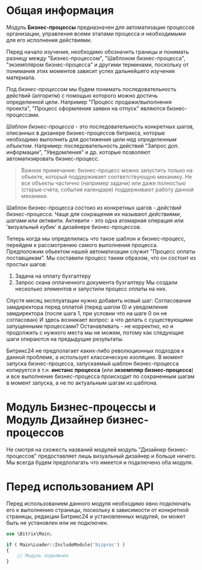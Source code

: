 # Общая информация

Модуль **Бизнес-процессы** предназначен для автоматизации процессов организации, управления всеми этапами процесса и необходимыми для его исполнения действиями.

Перед начало изучения, необходимо обозначить границы и понимать разницу между "Бизнес-процессом", "Шаблоном бизнес-процесса", "экземпляром бизнес-процесса" и другими терминами, поскольку от понимания этих моментов зависит успех дальнейшего изучения материала.

Под *бизнес-процессом* мы будем понимать последовательность действий (алгоритм) с помощью которого можно достичь определенной цели.
Например "Процесс продажи/выполнения проекта", "Процесс оформления заявки на отпуск" являются бизнес-процессами.

*Шаблон бизнес-процесса* - это последовательность конкретных шагов, описанных в дизанере бизнес-процессов битрикса, которые необходимо выполнить для достижения цели *над определенным объектом*.
Например: последовательность действий "Запрос доп. информации", "Уведомления" и др. которые позволяют автоматизировать бизнес-процесс.

>Важное примечание: бизнес-процесс можно запустить только на объекте, который поддерживает соответствующую механику. Не все объекты частично (например задачи) или даже полностью (старые счета, события календаря) поддерживают работу данной механики. 

Шаблон бизнес-процесса состоиз из конкретных шагов - *действий бизнес-процесса*. Чаще для сокращения их называют *действиями*, *шагами* или *активити*. Активити - это одна атомарная операция или 'визуальный кубик' в дизайнере бизнес-процессов. 

Теперь когда мы определились что такое шаблон и бизнес-процесс, перейдем к рассмотрению самого выполнения процесса.
Предположим обьектом нашей автоматизации служит "Процесс оплаты поставщикам".
Мы составили процесс таким образом, что он состоит из простых шагов:
1. Задача на оплату бухгалтеру
2. Запрос скана оплаченного документа бухгалтеру
Мы создали несколько элементов и запустили процесс оплаты на них. 

Спустя месяц эксплуатации нужно добавить новый шаг: Согласование замдиректора перед оплатой (перед шагом 0) и уведомление замдиректора (после шага 1, при условии что на шаге 0 он не согласован) 
И здесь возникает вопрос: а что делать с существующими запущенными процессами? Останавливать - не корректно, но и продолжить с нужного места мы не можем, потому как следующие шаги опираются на предыдущие результаты.

Битрикс24 не предполагает каких-либо революционных подходов к данной проблеме, а использует классическую изоляцию.
В момент запуска бизнес-процесса, запускаемый шаблон бизнес-процесса копируется в т.н. **инстанс процесса** (или **экземпляр бизнес-процесса**) и все выполнение бизнес-процесса происходит по сохраненным шагам в момент запуска, а не по актуальным шагам из шаблона.

# Модуль Бизнес-процессы и Модуль Дизайнер бизнес-процессов

Не смотря на схожесть названий модулей модуль "Дизайнер бизнес-процессов" предоставляет лишь визуальный дизайнер и больше ничего.
Мы всегда будем предполагать что имеется и подключено оба модуля.


# Перед использованием API

Перед использованием данного модуля необходимо явно подключать его к выполнению страницы, поскольку в зависимости от конкретной страницы, редакции Битрикс24 и установленных модулей, он может быть не установлен или не подключен.


```php
use \Bitrix\Main;

if ( Main\Loader::IncludeModule('bizproc') )
{
    // Модуль подключен
}
```